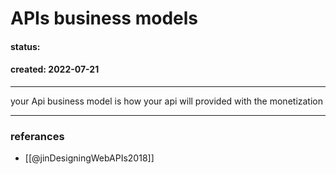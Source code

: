# APIs business models
#### status: 
#### created: 2022-07-21
---
your Api business model is how your api will provided with the monetization 









---
### referances
- [[@jinDesigningWebAPIs2018]]

